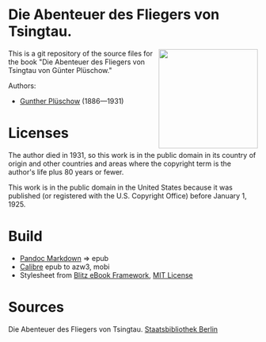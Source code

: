 # Die Abenteuer des Fliegers von Tsingtau.

<img align="right" height="200" src="https://user-images.githubusercontent.com/13177792/193360389-5351328d-0b3f-4628-8f02-6b1b3fe2cd51.jpg">

This is a git repository of the source files for the book
"Die Abenteuer des Fliegers von Tsingtau von Günter Plüschow."

Authors:

* [Gunther Plüschow](https://de.wikipedia.org/wiki/Gunther_Pl%C3%BCschow) (1886—1931)

      
# Licenses
The author died in 1931, so this work is in the public domain in its country of
origin and other countries and areas where the copyright term is the author's life
plus 80 years or fewer.

This work is in the public domain in the United States because it was published
(or registered with the U.S. Copyright Office) before January 1, 1925.


# Build
* [Pandoc Markdown](https://pandoc.org/MANUAL.html#pandocs-markdown) => epub
* [Calibre](https://calibre-ebook.com/) epub to azw3, mobi
* Stylesheet from [Blitz eBook Framework](https://friendsofepub.github.io/Blitz/), [MIT License](https://github.com/FriendsOfEpub/Blitz/blob/master/LICENSE)

# Sources
Die Abenteuer des Fliegers von Tsingtau. [Staatsbibliothek Berlin](https://digital.staatsbibliothek-berlin.de/werkansicht/?PPN=PPN756012309&PHYSID=PHYS_0001&USE=800)

